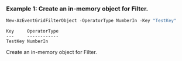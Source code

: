 ### Example 1: Create an in-memory object for Filter.
```powershell
New-AzEventGridFilterObject -OperatorType NumberIn -Key "TestKey"
```

```output
Key     OperatorType
---     ------------
TestKey NumberIn
```

Create an in-memory object for Filter.